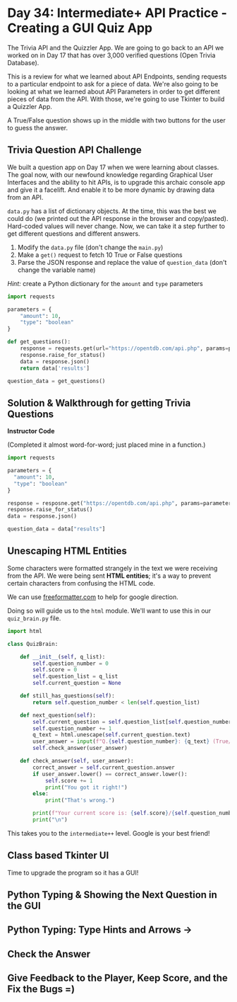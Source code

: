 # Day 34: Intermediate+ API Practice - Creating a GUI Quiz App
The Trivia API and the Quizzler App. We are going to go back to an API we worked on in Day 17 that has over 3,000 verified questions (Open Trivia Database).

This is a review for what we learned about API Endpoints, sending requests to a particular endpoint to ask for a piece of data. We're also going to be looking at what we learned about API Parameters in order to get different pieces of data from the API. With those, we're going to use Tkinter to build a Quizzler App.

A True/False question shows up in the middle with two buttons for the user to guess the answer.

## Trivia Question API Challenge

We built a question app on Day 17 when we were learning about classes. The goal now, with our newfound knowledge regarding Graphical User Interfaces and the ability to hit APIs, is to upgrade this archaic console app and give it a facelift. And enable it to be more dynamic by drawing data from an API.

`data.py` has a list of dictionary objects. At the time, this was the best we could do (we printed out the API response in the browser and copy/pasted). Hard-coded values will never change. Now, we can take it a step further to get different questions and different answers.

1. Modify the `data.py` file (don't change the `main.py`)
2. Make a `get()` request to fetch 10 True or False questions
3. Parse the JSON response and replace the value of `question_data` (don't change the variable name)

*Hint:* create a Python dictionary for the `amount` and `type` parameters

```py
import requests

parameters = {
    "amount": 10,
    "type": "boolean"
}

def get_questions():
    response = requests.get(url="https://opentdb.com/api.php", params=parameters)
    response.raise_for_status()
    data = response.json()
    return data['results']

question_data = get_questions()
```

## Solution & Walkthrough for getting Trivia Questions
**Instructor Code**

(Completed it almost word-for-word; just placed mine in a function.)

```py
import requests

parameters = {
  "amount": 10,
  "type": "boolean"
}

response = resposne.get("https://opentdb.com/api.php", params=parameters)
response.raise_for_status()
data = response.json()

question_data = data["results"]
```

## Unescaping HTML Entities
Some characters were formatted strangely in the text we were receiving from the API. We were being sent **HTML entities**; it's a way to prevent certain characters from confusing the HTML code. 

We can use [freeformatter.com](https://www.freeformatter.com/html-escape.html) to help for google direction.

Doing so will guide us to the `html` module. We'll want to use this in our `quiz_brain.py` file.

```py
import html

class QuizBrain:

    def __init__(self, q_list):
        self.question_number = 0
        self.score = 0
        self.question_list = q_list
        self.current_question = None

    def still_has_questions(self):
        return self.question_number < len(self.question_list)

    def next_question(self):
        self.current_question = self.question_list[self.question_number]
        self.question_number += 1
        q_text = html.unescape(self.current_question.text)
        user_answer = input(f"Q.{self.question_number}: {q_text} (True/False): ")
        self.check_answer(user_answer)

    def check_answer(self, user_answer):
        correct_answer = self.current_question.answer
        if user_answer.lower() == correct_answer.lower():
            self.score += 1
            print("You got it right!")
        else:
            print("That's wrong.")

        print(f"Your current score is: {self.score}/{self.question_number}")
        print("\n")
```

This takes you to the `intermediate++` level. Google is your best friend!

## Class based Tkinter UI
Time to upgrade the program so it has a GUI!

## Python Typing & Showing the Next Question in the GUI

## Python Typing: Type Hints and Arrows ->

## Check the Answer

## Give Feedback to the Player, Keep Score, and the Fix the Bugs =)